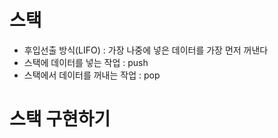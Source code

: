 # 스택
- 후입선출 방식(LIFO) : 가장 나중에 넣은 데이터를 가장 먼저 꺼낸다
- 스택에 데이터를 넣는 작업 : push
- 스택에서 데이터를 꺼내는 작업 : pop

# 스택 구현하기
